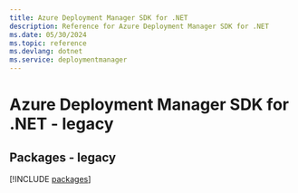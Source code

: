 ```yaml
---
title: Azure Deployment Manager SDK for .NET
description: Reference for Azure Deployment Manager SDK for .NET
ms.date: 05/30/2024
ms.topic: reference
ms.devlang: dotnet
ms.service: deploymentmanager
---
```

# Azure Deployment Manager SDK for .NET - legacy
## Packages - legacy
[!INCLUDE [packages](deployment-manager-index.md)]